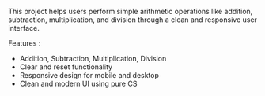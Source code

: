 This project helps users perform simple arithmetic operations like addition, subtraction, multiplication, and division through a clean and responsive user interface.

Features :
- Addition, Subtraction, Multiplication, Division
- Clear and reset functionality
- Responsive design for mobile and desktop
- Clean and modern UI using pure CS
